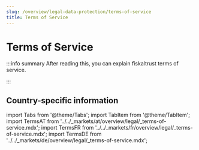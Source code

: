 ```yaml
---
slug: /overview/legal-data-protection/terms-of-service
title: Terms of Service
---
```

# Terms of Service

:::info summary
After reading this, you can explain fiskaltrust terms of service.

:::

## Country-specific information

import Tabs from '@theme/Tabs';
import TabItem from '@theme/TabItem';
import TermsAT from '../../_markets/at/overview/legal/_terms-of-service.mdx';
import TermsFR from '../../_markets/fr/overview/legal/_terms-of-service.mdx';
import TermsDE from '../../_markets/de/overview/legal/_terms-of-service.mdx';

<Tabs groupId="market">

  <TabItem value="AT" label="Austria">
     <TermsAT />
  </TabItem>

  <TabItem value="FR" label="France">
     <TermsFR />
  </TabItem>

  <TabItem value="DE" label="Germany">
     <TermsDE />
  </TabItem>

</Tabs>